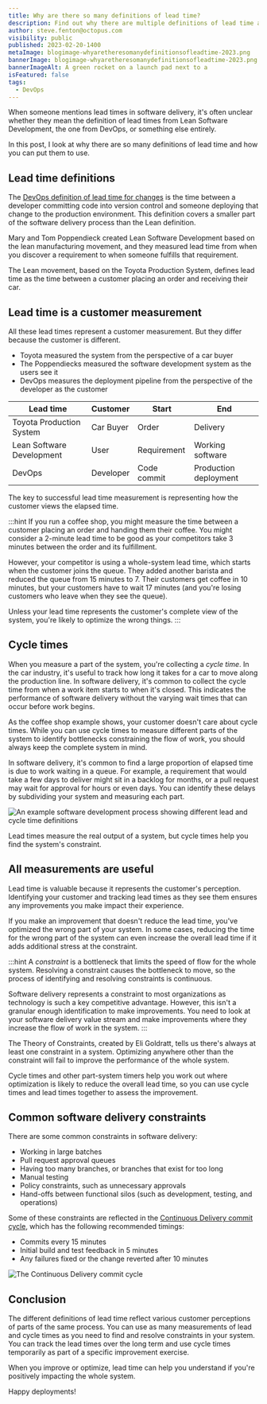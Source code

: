 ```yaml
---
title: Why are there so many definitions of lead time?
description: Find out why there are multiple definitions of lead time and how you can use them to improve software delivery.
author: steve.fenton@octopus.com
visibility: public
published: 2023-02-20-1400
metaImage: blogimage-whyaretheresomanydefinitionsofleadtime-2023.png
bannerImage: blogimage-whyaretheresomanydefinitionsofleadtime-2023.png
bannerImageAlt: A green rocket on a launch pad next to a 
isFeatured: false
tags: 
  - DevOps
---
```


When someone mentions lead times in software delivery, it's often unclear whether they mean the definition of lead times from Lean Software Development, the one from DevOps, or something else entirely. 

In this post, I look at why there are so many definitions of lead time and how you can put them to use.

## Lead time definitions

The [DevOps definition of lead time for changes](https://octopus.com/devops/metrics/) is the time between a developer committing code into version control and someone deploying that change to the production environment. This definition covers a smaller part of the software delivery process than the Lean definition.

Mary and Tom Poppendieck created Lean Software Development based on the lean manufacturing movement, and they measured lead time from when you discover a requirement to when someone fulfills that requirement.

The Lean movement, based on the Toyota Production System, defines lead time as the time between a customer placing an order and receiving their car.

## Lead time is a customer measurement

All these lead times represent a customer measurement. But they differ because the customer is different. 

- Toyota measured the system from the perspective of a car buyer
- The Poppendiecks measured the software development system as the users see it
- DevOps measures the deployment pipeline from the perspective of the developer as the customer


| Lead time                 | Customer  | Start       | End                   |
|---------------------------|-----------|-------------|-----------------------|
| Toyota Production System  | Car Buyer | Order       | Delivery              |
| Lean Software Development | User      | Requirement | Working software      |
| DevOps                    | Developer | Code commit | Production deployment |

The key to successful lead time measurement is representing how the customer views the elapsed time.

:::hint 
If you run a coffee shop, you might measure the time between a customer placing an order and handing them their coffee. You might consider a 2-minute lead time to be good as your competitors take 3 minutes between the order and its fulfillment.

However, your competitor is using a whole-system lead time, which starts when the customer joins the queue. They added another barista and reduced the queue from 15 minutes to 7. Their customers get coffee in 10 minutes, but your customers have to wait 17 minutes (and you're losing customers who leave when they see the queue).

Unless your lead time represents the customer's complete view of the system, you're likely to optimize the wrong things. 
:::

## Cycle times

When you measure a part of the system, you're collecting a *cycle time*. In the car industry, it's useful to track how long it takes for a car to move along the production line. In software delivery, it's common to collect the cycle time from when a work item starts to when it's closed. This indicates the performance of software delivery without the varying wait times that can occur before work begins.

As the coffee shop example shows, your customer doesn't care about cycle times. While you can use cycle times to measure different parts of the system to identify bottlenecks constraining the flow of work, you should always keep the complete system in mind.

In software delivery, it's common to find a large proportion of elapsed time is due to work waiting in a queue. For example, a requirement that would take a few days to deliver might sit in a backlog for months, or a pull request may wait for approval for hours or even days. You can identify these delays by subdividing your system and measuring each part.

![An example software development process showing different lead and cycle time definitions](lead-and-cycle-times.png)

Lead times measure the real output of a system, but cycle times help you find the system's constraint.

## All measurements are useful

Lead time is valuable because it represents the customer's perception. Identifying your customer and tracking lead times as they see them ensures any improvements you make impact their experience. 

If you make an improvement that doesn't reduce the lead time, you've optimized the wrong part of your system. In some cases, reducing the time for the wrong part of the system can even increase the overall lead time if it adds additional stress at the constraint.

:::hint
A _constraint_ is a bottleneck that limits the speed of flow for the whole system. Resolving a constraint causes the bottleneck to move, so the process of identifying and resolving constraints is continuous.

Software delivery represents a constraint to most organizations as technology is such a key competitive advantage. However, this isn't a granular enough identification to make improvements. You need to look at your software delivery value stream and make improvements where they increase the flow of work in the system. 
:::

The Theory of Constraints, created by Eli Goldratt, tells us there's always at least one constraint in a system. Optimizing anywhere other than the constraint will fail to improve the performance of the whole system.

Cycle times and other part-system timers help you work out where optimization is likely to reduce the overall lead time, so you can use cycle times and lead times together to assess the improvement.

## Common software delivery constraints

There are some common constraints in software delivery:

- Working in large batches
- Pull request approval queues
- Having too many branches, or branches that exist for too long
- Manual testing
- Policy constraints, such as unnecessary approvals
- Hand-offs between functional silos (such as development, testing, and operations)

Some of these constraints are reflected in the [Continuous Delivery commit cycle](https://octopus.com/devops/continuous-delivery/how-to-start-using-continuous-delivery/#key-practice-continuous-integration), which has the following recommended timings:

- Commits every 15 minutes
- Initial build and test feedback in 5 minutes
- Any failures fixed or the change reverted after 10 minutes

![The Continuous Delivery commit cycle](commit-cycle.png)

## Conclusion

The different definitions of lead time reflect various customer perceptions of parts of the same process. You can use as many measurements of lead and cycle times as you need to find and resolve constraints in your system. You can track the lead times over the long term and use cycle times temporarily as part of a specific improvement exercise.

When you improve or optimize, lead time can help you understand if you're positively impacting the whole system.

Happy deployments!